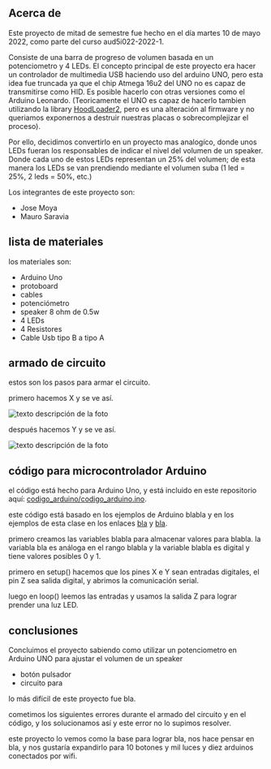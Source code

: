
## Acerca de

Este proyecto de mitad de semestre fue hecho en el día martes 10 de mayo 2022, como parte del curso  aud5i022-2022-1.

Consiste de una barra de progreso de volumen basada en un potenciometro y 4 LEDs. El concepto principal de este proyecto era hacer un controlador de multimedia USB  haciendo uso del arduino UNO, pero esta idea fue truncada ya que el chip Atmega 16u2 del UNO no es capaz de transmitirse como HID. Es posible hacerlo con otras versiones como el Arduino Leonardo. (Teoricamente el UNO es capaz de hacerlo tambien utilizando la library [HoodLoader2](https://github.com/NicoHood/HoodLoader2), pero es una alteración al firmware y no queriamos exponernos a destruir nuestras placas o sobrecomplejizar el proceso).

Por ello, decidimos convertirlo en un proyecto mas analogíco, donde unos LEDs fueran los responsables de indicar el nivel del volumen de un speaker. Donde cada uno de estos LEDs representan un 25% del volumen; de esta manera los LEDs se van prendiendo mediante el volumen suba (1 led = 25%, 2 leds = 50%, etc.)

Los integrantes de este proyecto son: 
* Jose Moya
* Mauro Saravia

## lista de materiales

los materiales son:

* Arduino Uno
* protoboard
* cables
* potenciómetro
* speaker 8 ohm de 0.5w
* 4 LEDs
* 4 Resistores
* Cable Usb tipo B a tipo A

## armado de circuito

estos son los pasos para armar el circuito.

primero hacemos X y se ve así.

![texto descripción de la foto](imagenes/00-ejemplo.jpg)

después hacemos Y y se ve así.

![texto descripción de la foto](imagenes/00-ejemplo.jpg)

## código para microcontrolador Arduino

el código está hecho para Arduino Uno, y está incluido en este repositorio aquí: [codigo_arduino/codigo_arduino.ino](codigo_arduino/codigo_arduino.ino).

este código está basado en los ejemplos de Arduino blabla y en los ejemplos de esta clase en los enlaces [bla](blabla) y [bla](blabla).

primero creamos las variables blabla para almacenar valores para blabla. la variabla bla es análoga en el rango blabla y la variable blabla es digital y tiene valores posibles 0 y 1.

primero en setup() hacemos que los pines X e Y sean entradas digitales, el pin Z sea salida digital, y abrimos la comunicación serial.

luego en loop() leemos las entradas y usamos la salida Z para lograr prender una luz LED.

## conclusiones

Concluimos el proyecto sabiendo como utilizar un potenciometro en Arduino UNO para ajustar el volumen de un speaker 

* botón pulsador
* circuito para 

lo más difícil de este proyecto fue bla.

cometimos los siguientes errores durante el armado del circuito y en el código, y los solucionamos así y este error no lo supimos resolver.

este proyecto lo vemos como la base para lograr bla, nos hace pensar en bla, y nos gustaría expandirlo para 10 botones y mil luces y diez arduinos conectados por wifi.
